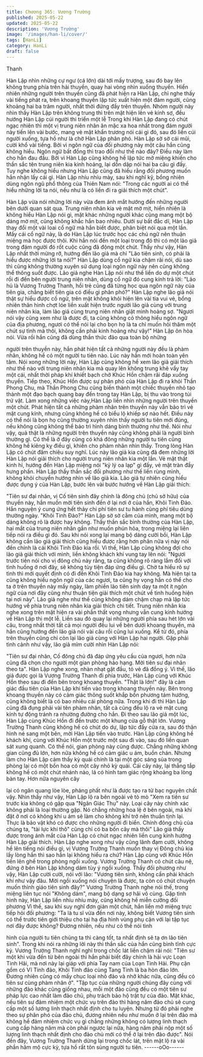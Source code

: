 ```yaml
---
title: Chương 365: Vương Trường
published: 2025-05-22
updated: 2025-05-22
description: 'Vương Trường'
image: '/images/han-li/cover/'
tags: [HanLi]
category: HanLi
draft: false
---
```


Thanh

Hàn Lập nhìn những cự ngư (cá lớn) dài tới mấy trượng, sau đó
bay lên không trung phía trên hải thuyền, quay hai vòng nhìn
xuống thuyền.
Hiển nhiên những người trên thuyền cũng đã phát hiện ra Hàn
Lập, chỉ nghe thấy vài tiếng phát ra, trên khoang thuyền lập tức
xuất hiện một đám người, cũng khoảng hai ba trăm người, nhất
thời đứng đầy trên thuyền.
Nhóm người này nhìn thấy Hàn Lập trên không trung thì trên mặt
hiện lên vẻ kính sợ, đều hướng Hàn Lập cúi người thi triển một lễ
Trong khi Hàn Lập đang có chút ngạc nhiên thì một vị trung niên
nhân ăn mặc xa hoa nhất trong đám người này tiến lên vài bước,
mang vẻ mặt khẩn trương nói cái gì đó, sau đó liền cúi người
xuống, tựa hồ như là chờ Hàn Lập phân phó.
Hàn Lập sờ sờ cái mũi, cười khổ vài tiếng. Bởi vì ngôn ngữ của
đối phương này một câu hắn cũng không hiểu. Ngôn ngữ bất
đồng thì trao đổi như thế nào đây? Điều này làm cho hắn đau
đầu.
Bởi vì Hàn Lập cũng không hề lập tức mở miệng khiến cho thần
sắc tên trung niên kia kinh hoảng, lại dồn dập nói hai ba câu gì
đấy. Tuy nghe không hiểu nhưng Hàn Lập cũng đã hiểu rằng đối
phương muốn hắn nhận lấy cái gì.
Hàn Lập nhíu nhíu mày, sau khi nghĩ kỹ, bổng nhiên dùng ngôn
ngũ phổ thông của Thiên Nam nói: "Trong các người ai có thể
hiểu những lời ta nói, nếu như là có liền đi ra giải thích một chút".

Hàn Lập vừa nói những lời này vừa đem ánh mắt hướng đến
những người bên dưới quan sát qua.
Trung niên nhân kia vẻ mặt mờ mịt, hiển nhiên là không hiểu Hàn
Lập nói gì, mặt khác những người khác cũng mang một bộ dáng
mờ mịt, cũng không khắc hắn bao nhiêu.
Dưới sự bất đắc dĩ, Hàn Lập thay đổi một vài loai cổ ngữ mà hắn
biết được, phân biệt nói qua một lần.
Mấy cái cổ ngữ này, là do Hàn Lập lúc trước học các chú ngữ nên
thuận miệng mà học được thôi.
Khi hắn nói đến một loại trong đó thì có một lão giả trong đám
người đó rốt cuộc cũng đã động một chút.
Thấy như vậy, Hàn Lập nhất thời mừng rỡ, hướng đến lão giả mà
chỉ "Lão tiên sinh, có phải là hiểu được những lời ta nói?"
Hàn Lập dùng cổ ngữ kia chậm rãi nói, dù sao thì cũng không
thường xuyên sử dụng loại ngôn ngữ này nên cũng không thể
thông suốt được.
Lão giả nghe Hàn Lập nói như thế liền do dự một chút rồi đi đến
bên người trung niên nhân, dùng cổ ngữ đó cung kính trả lời:
"Lão hủ là Vương Trường Thanh, hồi trẻ cũng đã từng học qua
ngôn ngữ này của tiên gia, chẳng biết tiên gia có điều gì phân
phó?"
Hàn Lập nghe lão giả nói thật sự hiểu được cố ngử, trên mặt
không khỏi hiện lên vài tia vui vẻ, bổng nhiên thân hình chợt lóe
liền xuất hiện trước người lão giả cùng với trung niên nhân kia,
làm lão giả cùng trung niên nhân giật mình hoảng sợ.
"Ngươi nói vậy cũng xem như là được đi, ta cũng không có thông
hiểu ngôn ngữ của địa phương, ngươi có thể nói lại cho bọn họ là
ta chỉ muốn hỏi thăm một chút sự tình mà thôi, không cần phải
kinh hoảng như vậy!" Hàn Lập ôn hòa nói.
Vừa rồi hắn cũng đã dùng thần thức đảo qua toàn bộ những

người trên thuyền này, hắn phát hiện tất cả những người này đều
là phàm nhân, không hề có một người tu tiên nào. Lúc này hắn
mới hoàn toàn yên tâm.
Nói xong những lời này, Hàn Lập cũng không hề xem lão giả giải
thích như thế nào với trung niên nhân kia mà quay lên không
trung khẽ vẩy tay một cái, nhất thời pháp khí khiết bạch chở Khúc
Hồn chậm rãi đáp xuống thuyền.
Tiếp theo, Khúc Hồn được sự phân phó của Hàn Lập đi ra khỏi
Thần Phong Chu, mà Thần Phong Chu cũng biến thành một chiếc
thuyền nhỏ tạo thành một đạo bạch quang bay đến trong tay Hàn
Lập, bị thu vào trong túi trử vật.
Làm xong những việc này,Hàn Lập liền nhìn những người trên
thuyền một chút.
Phát hiện tất cả những phàm nhân trên thuyền này vẫn bảo trì vẻ
mặt cung kính, nhưng cũng không hề có biểu lộ khiếp sợ nào hết.
Điều này có thể nói là bọn họ cũng thường xuyên nhìn thấy người
tu tiên mới đúng, nếu không cũng không thể bảo trì hình dáng
bình thường như thế.
Nói như vậy, quả thật là những người trên thuyền này cũng không
phải là người bình thường gì. Có thể là ở đây cũng có khá đông
những người tu tiên cũng không hề kiêng kỵ điều gì, khiến cho
phàm nhân nhìn thấy.
Trong lòng Hàn Lập có chút đăm chiêu suy nghĩ.
Lúc này lão giả kia cũng đã đem những lời Hàn Lập nói giải thích
cho người trung niên nhân kia một lần. Vẻ mặt thật kinh hỉ, hướng
đến Hàn Lập miệng nói "kỷ lý oa lạp" gì đấy, vẻ mặt tràn đầy hưng
phấn.
Hàn Lập thấy thần sắc đối phương như thế liền rùng mình, không
khỏi chuyển hướng nhìn về lão giả kia.
Lão giả tự nhiên cũng hiểu được dụng ý của Hàn Lập, bước lên
vài bước hướng về Hàn Lập giải thích:

"Tiên sư đại nhân, vị Cố tiên sinh đây chính là đông chủ (chủ sở
hữu) của thuyền này, hắn muốn mời tiên sinh đến ở lại nơi ở của
hắn, Khôi Tinh Đảo. Hắn nguyện ý cung ứng hết thảy chi phí tiên
sư tu hành cùng phí tiêu dùng thường ngày.
"Khôi Tinh Đảo?" Hàn Lập sờ sờ cằm của mình, mang một bộ
dáng không rõ là được hay không.
Thấy thần sắc bình thường của Hàn Lập, hai mắt của trung niên
nhân gần như muốn phún hỏa, trong miệng lại liên tiếp nói ra điều
gì đó. Sau khi nói xong lại mang bộ dáng cười bồi, Hàn Lập không
cần lão giả giải thích cũng hiểu được rằng hơn phân nữa vị này
nói đến chính là cái Khôi Tinh Đảo kia rồi.
Vì thế, Hàn Lập cũng không đợi cho lão giả giải thích với mình,
liền không khách khí vung tay lên nói:
"Ngươi trước tiên nói cho vị đông chủ này rằng, ta cũng không rõ
ràng lắm đối với tình huống ở nơi đây, sẽ không tùy tiện đáp ứng
điều gì. Chờ ta hiểu rõ sự tình thì mới quyết định có đi đến Khôi
Tinh Đảo kia hay không. Mà hiện tại ta cũng không hiểu ngôn ngữ
của các ngươi, ta cũng hy vọng hắn có thể cho ta ở trên thuyền
này mấy ngày, làm phiền lão tiên sinh dạy ta một ít ngôn ngữ của
nơi đây cũng như thuận tiện giải thích một chút về tình huống
hiện tại nơi này".
Lão giả nghe như thế cũng không dám chậm chạp mà lập tức
hướng về phía trung niên nhân kia giải thích chi tiết.
Trung niên nhân kia nghe xong trên mặt hiện ra vài phần thất
vọng nhưng vẫn cung kính hướng về Hàn Lập thi một lễ. Liền sau
đó quay lại những người phía sau hét lớn vài câu, trong nhất thời
tất cả mọi người đều lui về bên dưới khoang thuyền, mà hắn cũng
hướng đến lão giả nói vài câu rồi cũng lui xuống.
Kể từ đó, phía trên thuyền cũng chỉ còn lại lão giả cùng với Hàn
Lập hai người.
Gặp phải tình cảnh như vậy, lão giả mỉm cười nhìn Hàn Lập nói:

"Tiên sư đại nhân, Cố đông chủ đã đáp ứng yêu cầu của ngươi,
hơn nữa cũng đã chọn cho người một gian phòng hảo hạng. Mời
tiên sư đại nhân theo ta".
Hàn Lập nghe xong, nhàn nhạt gật đầu, tỏ vẻ đã đồng ý.
Vì thế, lão giả được gọi là Vương Trường Thanh đi phía trước,
Hàn Lập cùng với Khúc Hồn theo sau đi đến bên trong khoang
thuyền.
"Thật là lớn!" đây là cảm giác đầu tiên của Hàn Lập khi tiến vào
trong khoang thuyền này.
Bên trong khoang thuyền này có cảm giác thông suốt khắp bốn
phương tám hướng, cũng không biết là có bao nhiêu cái phòng
nữa.
Trong khi đi thì Hàn Lập cũng đã đụng phải vài tên phàm nhân, tất
cả cũng đều lộ ra vẻ mặt cung kính tự động tránh ra nhường
đường cho hắn.
Đi theo sau lão giả một lúc, Hàn Lập cùng Khúc Hồn đi đến trước
một khung cửa gỗ thật lớn.
Vương Trường Thanh cũng không hề có chút do dự, lập tức đẩy
cửa ra, sau đó thân hình né sang một bên, mời Hàn Lập tiến vào
trước.
Hàn Lập cũng không hề khách khí, cùng với Khúc Hồn một trước
một sau đi vào, sau đó liền quan sát xung quanh.
Có thể nói, gian phòng này cũng được.
Chẳng những không gian cũng đủ lớn, hơn nữa không hề có cảm
giác u ám, buồn chán. Nhưng làm cho Hàn Lập cảm thấy kỳ quái
chính là tại một góc sáng sủa trong phòng lại có một bồn hoa có
một cây nhỏ kỳ quái.
Cái cây này, lại thẳng tắp không hề có một chút nhánh nào, lá có
hình tam giác rộng khoảng ba lòng bàn tay. Hơn nữa nguyên cây

lại có ngân quang lòe lòe, phảng phất như là được tạo ra từ bạc
nguyên chất vậy.
Nhìn thấy như vậy, Hàn Lập lộ ra bên ngoài vẻ tò mò
"Xem ra tiên sư trước kia không có gặp qua "Ngân Giác Thụ" này.
Loại cây này chính xác không phải là loại thường gặp. Nó chẳng
những hoa lệ ở bên ngoài, mà khi đặt ở nơi có không khí u ám sẽ
làm cho không khí trở nên thuần tịnh lại. Thực là bảo vật khó có
được cho những người đi biển. Chính đông chủ của chúng ta, "tài
lực khí thô" cũng chỉ có ba bốn cây mà thôi" Lão giả thấy được
trong ánh mắt của Hàn Lập có chút ngạc nhiên liền cung kính
hướng Hàn Lập giải thích.
Hàn Lập nghe xong như vậy cũng lãnh đạm cười, không hề lên
tiếng nói điều gì, vị Vương Trường Thanh muốn thay vị Đông chủ
kia lấy lòng hắn thì sao hắn lại không hiểu ra chứ?
Hàn Lập cùng với Khúc Hồn tiến lên ghế trong phòng ngồi xuống.
Vương Trường Thanh có chút câu nệ, đứng ở bên Hàn Lập không
dám tùy ý ngồi xuống.
Thấy đối phương như vậy, Hàn Lập cười cười, nói với lão: "Vương
tiên sinh, không cần phải khách khí như vậy đâu. Mời ngồi xuống
nói chuyện là được, ta còn có chút chuyện muốn thỉnh giáo tiên
sinh đây?"
Vương Trường Thanh nghe nói thế, trong miệng liên tục nói
"Không dám", mang bộ dạng sợ hãi vô cùng.
Gặp tình hình này, Hàn Lập liền nhíu nhíu mày, cũng không hề
miễn cưỡng đối phương
Vì thế, sau khi suy nghĩ đơn giản một chút, hắn liền mở miệng
trực tiếp hỏi đối phương:
"Ta là tu sĩ vừa đến nơi này, không biết Vương tiên sinh có thể
trước tiên giới thiệu cho tại hạ địa hình vùng phụ cận với lại tập
tục nơi đây được không? Đương nhiên, nếu như có thể nói tình

hình của người tu tiên chúng ta thì càng tốt, ta nhất định sẽ tạ ơn
lão tiên sinh".
Trong khi nói ra những lời này thì thần sắc của hắn cũng bình tĩnh
cực kỳ.
Vương Trường Thanh nghĩ nghĩ trong chốc lát liền chậm rãi nói:
"Tiên sư một khi vừa đến từ bên ngoài thì hắn phải biết đây chính
là hải vực Loạn Tinh Hải, mà nơi này lại giáp với phía Tay nam
của Loạn Tinh Hải. Phụ cận gồm có Vĩ Tinh đảo, Khôi Tinh đảo
cùng Tang Tinh là ba hòn đảo lớn. Đương nhiên cũng có mấy
chục loại nhỏ đảo và nhỡ khác nữa, cũng đều có tiên sư cùng
phàm nhân ở".
"Tập tục của những người chúng đây cùng với những đảo khác
cũng giống nhau, mỗi một đảo cũng đều có một tiên sư pháp lực
cao nhất làm đảo chủ, phụ trách bảo hộ trật tự của đảo. Mặt khác,
nếu tiên sư đảm nhiệm một chức vụ trên đảo thì hàng năm đảo
chủ sẽ cung cấp một số lương linh thạch nhất định cho tu luyện.
Nhưng từ đó phải nghe theo sự phân phó của đảo chủ, đương
nhiên nếu như muốn ở lại trên đảo mà không hề đảm nhiệm chức
vụ gì chẳng những không có lượng linh thạch cung cấp hàng năm
mà còn phải ngược lại nữa, hàng năm phải nộp một số lượng linh
thạch nhất định cho đảo chủ mới có thể ở lại trên đảo được".
Nói đến đây, Vương Trường Thanh dừng lại trong chốc lát, trên
mặt lộ ra vài phần hâm mộ cực kỳ, tựa hồ rất tôn sùng người tu
tiên.
------oOo------
